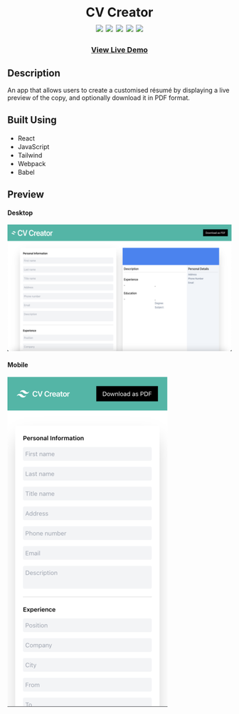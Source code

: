 <div align=center>
	<h1>CV Creator
	<br>
		<img src="https://img.shields.io/static/v1?label=&message=React&color=61DAFB&style=for-the-badge&logo=react&logoColor=black&logoWidth=&labelColor=&link=">
		<img src="https://img.shields.io/static/v1?label=&message=Javascript&color=F7DF1E&style=for-the-badge&logo=javascript&logoColor=black&logoWidth=&labelColor=&link=">
		<img src="https://img.shields.io/static/v1?label=&message=Tailwind&color=06B6D4&style=for-the-badge&logo=tailwindcss&logoColor=white&logoWidth=&labelColor=&link=">
		<img src="https://img.shields.io/static/v1?label=&message=Webpack&color=8DD6F9&style=for-the-badge&logo=webpack&logoColor=black&logoWidth=&labelColor=&link=">
		<img src="https://img.shields.io/static/v1?label=&message=Babel&color=F9DC3E&style=for-the-badge&logo=babel&logoColor=black&logoWidth=&labelColor=&link=">
		<br>
	</h1>
	<h3><b><a href="https://hzk2021.github.io/cv-creator">View Live Demo</a></b></h3>
</div>

## Description

An app that allows users to create a customised résumé by displaying a live preview of the copy, and optionally download it in PDF format.

## Built Using

- React <img height="16" width="16" src="https://cdn.simpleicons.org/react" />
- JavaScript <img height="16" width="16" src="https://cdn.simpleicons.org/javascript" />
- Tailwind <img height="16" width="16" src="https://cdn.simpleicons.org/tailwindcss" />
- Webpack <img height="16" width="16" src="https://cdn.simpleicons.org/webpack" />
- Babel <img height="16" width="16" src="https://cdn.simpleicons.org/babel" />

## Preview

#### Desktop

![Desktop](./readme-assets/cv-app.png)

#### Mobile

![Desktop](./readme-assets/cv-app-mobile.png)